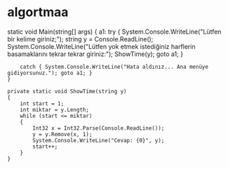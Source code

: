 # algortmaa

 static void Main(string[] args)
    {
    a1:
        try
        {
            System.Console.WriteLine("Lütfen bir kelime giriniz;");
            string y = Console.ReadLine();
            System.Console.WriteLine("Lütfen yok etmek istediğiniz harflerin basamaklarını tekrar tekrar giriniz:");
            ShowTime(y); goto a1;
        }

        catch { System.Console.WriteLine("Hata aldınız... Ana menüye gidiyorsunuz."); goto a1; }
    }

    private static void ShowTime(string y)
    {
        int start = 1;
        int miktar = y.Length;
        while (start <= miktar)
        {
            Int32 x = Int32.Parse(Console.ReadLine());
            y = y.Remove(x, 1);
            System.Console.WriteLine("Cevap: {0}", y);
            start++;
        }
    }
